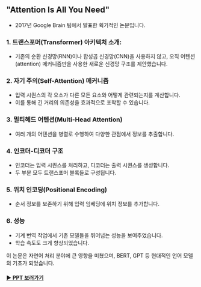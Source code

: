 ## "Attention Is All You Need"
- 2017년 Google Brain 팀에서 발표한 획기적인 논문입니다.

### 1. 트랜스포머(Transformer) 아키텍처 소개:
- 기존의 순환 신경망(RNN)이나 합성곱 신경망(CNN)을 사용하지 않고, 오직 어텐션(attention) 메커니즘만을 사용한 새로운 신경망 구조를 제안했습니다.

### 2. 자기 주의(Self-Attention) 메커니즘
- 입력 시퀀스의 각 요소가 다른 모든 요소와 어떻게 관련되는지를 계산합니다.
- 이를 통해 긴 거리의 의존성을 효과적으로 포착할 수 있습니다.

### 3. 멀티헤드 어텐션(Multi-Head Attention)
- 여러 개의 어텐션을 병렬로 수행하여 다양한 관점에서 정보를 추출합니다.

### 4. 인코더-디코더 구조
- 인코더는 입력 시퀀스를 처리하고, 디코더는 출력 시퀀스를 생성합니다.
- 두 부분 모두 트랜스포머 블록들로 구성됩니다.
  
### 5. 위치 인코딩(Positional Encoding)
- 순서 정보를 보존하기 위해 입력 임베딩에 위치 정보를 추가합니다.

### 6. 성능
- 기계 번역 작업에서 기존 모델들을 뛰어넘는 성능을 보여주었습니다.
- 학습 속도도 크게 향상되었습니다.

이 논문은 자연어 처리 분야에 큰 영향을 미쳤으며, BERT, GPT 등 현대적인 언어 모델의 기초가 되었습니다.

#### [▶︎ PPT 보러가기](https://github.com/hwd0ng/DL_Binary_classification/blob/main/%E1%84%8E%E1%85%B5%E1%84%90%E1%85%A1vs%E1%84%89%E1%85%A1%E1%84%8C%E1%85%A1_%E1%84%8B%E1%85%B5%E1%84%8C%E1%85%B5%E1%86%AB%E1%84%87%E1%85%AE%E1%86%AB%E1%84%85%E1%85%B2%20%E1%84%89%E1%85%B5%E1%86%AF%E1%84%89%E1%85%B3%E1%86%B8.ipynb)
